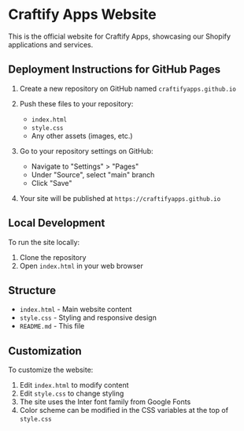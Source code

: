 # Craftify Apps Website

This is the official website for Craftify Apps, showcasing our Shopify applications and services.

## Deployment Instructions for GitHub Pages

1. Create a new repository on GitHub named `craftifyapps.github.io`
2. Push these files to your repository:
   - `index.html`
   - `style.css`
   - Any other assets (images, etc.)

3. Go to your repository settings on GitHub:
   - Navigate to "Settings" > "Pages"
   - Under "Source", select "main" branch
   - Click "Save"

4. Your site will be published at `https://craftifyapps.github.io`

## Local Development

To run the site locally:
1. Clone the repository
2. Open `index.html` in your web browser

## Structure

- `index.html` - Main website content
- `style.css` - Styling and responsive design
- `README.md` - This file

## Customization

To customize the website:
1. Edit `index.html` to modify content
2. Edit `style.css` to change styling
3. The site uses the Inter font family from Google Fonts
4. Color scheme can be modified in the CSS variables at the top of `style.css` 
